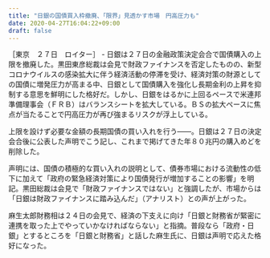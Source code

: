 ```yaml
---
title: "日銀の国債買入枠撤廃、「限界」見透かす市場　円高圧力も"
date: 2020-04-27T16:04:22+09:00
draft: false
---
```


［東京　２７日　ロイター］ - 日銀は２７日の金融政策決定会合で国債購入の上限を撤廃した。黒田東彦総裁は会見で財政ファイナンスを否定したものの、新型コロナウイルスの感染拡大に伴う経済活動の停滞を受け、経済対策の財源としての国債に増発圧力が高まる中、日銀として国債購入を強化し長期金利の上昇を抑制する意思を鮮明にした格好だ。しかし、日銀をはるかに上回るペースで米連邦準備理事会（ＦＲＢ）はバランスシートを拡大している。ＢＳの拡大ペースに焦点が当たることで円高圧力が再び強まるリスクが浮上している。

上限を設けず必要な金額の長期国債の買い入れを行う――。日銀は２７日の決定会合後に公表した声明でこう記し、これまで掲げてきた年８０兆円の購入めどを削除した。

声明には、国債の積極的な買い入れの説明として、債券市場における流動性の低下に加えて「政府の緊急経済対策により国債発行が増加することの影響」を明記。黒田総裁は会見で「財政ファイナンスではない」と強調したが、市場からは「日銀は財政ファイナンスに踏み込んだ」（アナリスト）との声が上がった。

麻生太郎財務相は２４日の会見で、経済の下支えに向け「日銀と財務省が緊密に連携を取った上でやっていかなければならない」と指摘。普段なら「政府・日銀」とするところを「日銀と財務省」と話した麻生氏に、日銀は声明で応えた格好になった。
